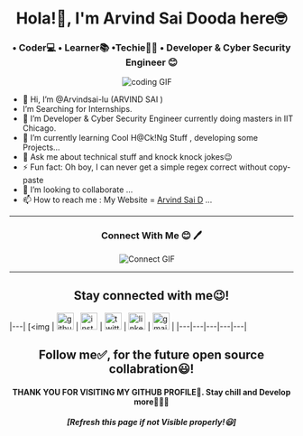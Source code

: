<h1 align="center">Hola!👋, I'm Arvind Sai Dooda here🤓</h1>
<h3 align="center"> •  Coder💻  •  Learner📚  •Techie🧑‍💻  • Developer & Cyber Security Engineer 😊 </h3>

<p align="center">
<img src="https://media.giphy.com/media/UW8Mnpe8Cniw7cLtCu/giphy.gif" alt="coding GIF" />&nbsp;&nbsp;&nbsp;&nbsp;
</p>

- 👋 Hi, I’m @Arvindsai-lu (ARVIND SAI )
-  I’m Searching for Internships.
- 👀 I’m Developer & Cyber Security Engineer currently doing masters in IIT Chicago. 
- 🌱 I’m currently learning  Cool H@Ck!Ng Stuff , developing some Projects...
- 💬 Ask me about technical stuff and knock knock jokes😉
- ⚡ Fun fact: Oh boy, I can never get a simple regex correct without copy-paste
- 💞️ I’m looking to collaborate  ...
- 📫 How to reach me : My Website = <a href="https://sites.google.com/view/arvindsai/home">Arvind Sai D</a> ...



<hr>
<h3 align="center"> Connect With Me 😊 🖊️</h3>
<p align="center">
<img src="https://media.giphy.com/media/jaQuaJ8clDC1i/giphy.gif?cid=ecf05e47cptt9qsmtu5uti28whcowq8s7s20lxfk4d7h4ajz&ep=v1_gifs_search&rid=giphy.gif" alt="Connect GIF" />&nbsp;&nbsp;&nbsp;&nbsp;
</p>
<hr>

<h2 align="center">Stay connected with me😉!</h2>

|---| [<img | [<img src="https://camo.githubusercontent.com/b079fe922f00c4b86f1b724fbc2e8141c468794ce8adbc9b7456e5e1ad09c622/68747470733a2f2f6564656e742e6769746875622e696f2f537570657254696e7949636f6e732f696d616765732f7376672f6769746875622e737667" alt="github logo" width="30" height="30">](https://github.com/Arvindsai-lu) | [<img src="https://camo.githubusercontent.com/c9dacf0f25a1489fdbc6c0d2b41cda58b77fa210a13a886d6f99e027adfbd358/68747470733a2f2f6564656e742e6769746875622e696f2f537570657254696e7949636f6e732f696d616765732f7376672f696e7374616772616d2e737667" alt="instagram logo" width="30" height="30">](https://instagram.com/_hey__arvind?igshid=1w73q6nz4rv1a) | [<img src="https://camo.githubusercontent.com/35b0b8bfbd8840f35607fb56ad0a139047fd5d6e09ceb060c5c6f0a5abd1044c/68747470733a2f2f6564656e742e6769746875622e696f2f537570657254696e7949636f6e732f696d616765732f7376672f747769747465722e737667" alt="twitter logo" width="30" height="30">](https://twitter.com/Arvind_sai3k?s=08) | [<img src="https://camo.githubusercontent.com/c8a9c5b414cd812ad6a97a46c29af67239ddaeae08c41724ff7d945fb4c047e5/68747470733a2f2f6564656e742e6769746875622e696f2f537570657254696e7949636f6e732f696d616765732f7376672f6c696e6b6564696e2e737667" alt="linkedin logo" width="30" height="30">](https://www.linkedin.com/in/arvind-sai-d-11374019b) | [<img src="https://camo.githubusercontent.com/4a3dd8d10a27c272fd04b2ce8ed1a130606f95ea6a76b5e19ce8b642faa18c27/68747470733a2f2f6564656e742e6769746875622e696f2f537570657254696e7949636f6e732f696d616765732f7376672f676d61696c2e737667" alt="gmail logo" width="30" height="30">](mailto:arvindsai1a2b@gmail.com) |
|---|---|---|---|---|

<h2 align="center">Follow me✅, for the future open source collabration😃!</h2>
<h4 align="center">THANK YOU FOR VISITING MY GITHUB PROFILE👀. Stay chill and Develop more👨🏻‍💻</h4>
<h5 align="center">[Refresh this page if not  Visible properly!😃]</h5>


<!---
Arvindsai-lu/Arvindsai-lu is a ✨ special ✨ repository because its `README.md` (this file) appears on your GitHub profile.
You can click the Preview link to take a look at your changes.
--->
